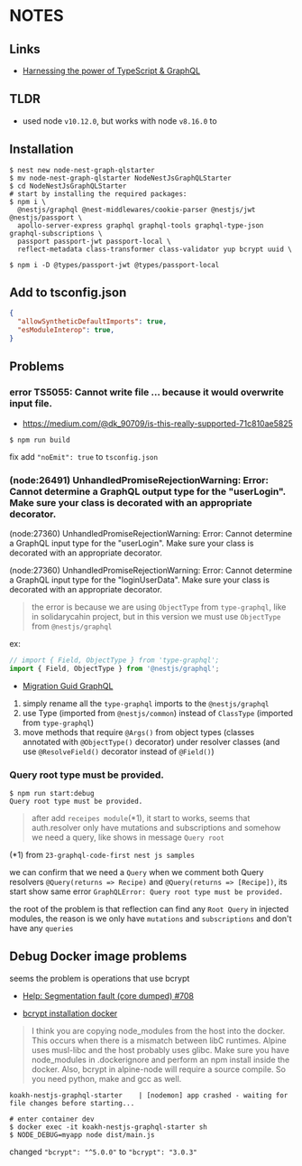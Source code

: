 # NOTES

## Links

- [Harnessing the power of TypeScript & GraphQL](https://docs.nestjs.com/graphql/quick-start)

## TLDR

- used node `v10.12.0`, but works with node `v8.16.0` to

## Installation

```shell
$ nest new node-nest-graph-qlstarter
$ mv node-nest-graph-qlstarter NodeNestJsGraphQLStarter
$ cd NodeNestJsGraphQLStarter
# start by installing the required packages:
$ npm i \
  @nestjs/graphql @nest-middlewares/cookie-parser @nestjs/jwt @nestjs/passport \
  apollo-server-express graphql graphql-tools graphql-type-json graphql-subscriptions \
  passport passport-jwt passport-local \
  reflect-metadata class-transformer class-validator yup bcrypt uuid \

$ npm i -D @types/passport-jwt @types/passport-local
```

## Add to tsconfig.json

```json
{
  "allowSyntheticDefaultImports": true,
  "esModuleInterop": true,    
}
```

## Problems

### error TS5055: Cannot write file ... because it would overwrite input file.

- https://medium.com/@dk_90709/is-this-really-supported-71c810ae5825

```shell
$ npm run build
```

fix add `"noEmit": true` to `tsconfig.json`

### (node:26491) UnhandledPromiseRejectionWarning: Error: Cannot determine a GraphQL output type for the "userLogin". Make sure your class is decorated with an appropriate decorator.

(node:27360) UnhandledPromiseRejectionWarning: Error: Cannot determine a GraphQL input type for the "userLogin". Make sure your class is decorated with an appropriate decorator.

(node:27360) UnhandledPromiseRejectionWarning: Error: Cannot determine a GraphQL input type for the "loginUserData". Make sure your class is decorated with an appropriate decorator.

> the error is because we are using `ObjectType` from `type-graphql`, like in solidarycahin project, but in this version we must use `ObjectType` from `@nestjs/graphql`

ex: 

```typescript
// import { Field, ObjectType } from 'type-graphql';
import { Field, ObjectType } from '@nestjs/graphql';
```

- [Migration Guid GraphQL](https://docs.nestjs.com/migration-guide#graphql)

1. simply rename all the `type-graphql` imports to the `@nestjs/graphql` 
2. use Type (imported from `@nestjs/common`) instead of `ClassType` (imported from `type-graphql`)
3. move methods that require `@Args()` from object types (classes annotated with `@ObjectType()` decorator) under resolver classes (and use `@ResolveField()` decorator instead of `@Field()`)

### Query root type must be provided.

```shell
$ npm run start:debug
Query root type must be provided.
```

> after add `receipes module`(*1), it start to works, seems that auth.resolver only have mutations and subscriptions and somehow we need a query, like shows in message `Query root`

(*1) from `23-graphql-code-first nest js samples`

we can confirm that we need a `Query` when we comment both Query resolvers `@Query(returns => Recipe)` and `@Query(returns => [Recipe])`, its start show same error `GraphQLError: Query root type must be provided.`

the root of the problem is that reflection can find any `Root Query` in injected modules, the reason is we only have `mutations` and `subscriptions` and don't have any `queries`

## Debug Docker image problems

seems the problem is operations that use bcrypt

- [Help: Segmentation fault (core dumped) #708](https://github.com/kelektiv/node.bcrypt.js/issues/708)

- [bcrypt installation docker](https://github.com/kelektiv/node.bcrypt.js/wiki/Installation-Instructions#docker)

> I think you are copying node_modules from the host into the docker. This occurs when there is a mismatch between libC runtimes. Alpine uses musl-libc and the host probably uses glibc.
Make sure you have node_modules in .dockerignore and perform an npm install inside the docker. Also, bcrypt in alpine-node will require a source compile. So you need python, make and gcc as well.

```shell
koakh-nestjs-graphql-starter    | [nodemon] app crashed - waiting for file changes before starting...
```

```shell
# enter container dev
$ docker exec -it koakh-nestjs-graphql-starter sh
$ NODE_DEBUG=myapp node dist/main.js
```

changed `"bcrypt": "^5.0.0"` to `"bcrypt": "3.0.3"`
